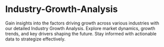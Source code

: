 # Industry-Growth-Analysis
Gain insights into the factors driving growth across various industries with our detailed Industry Growth Analysis. Explore market dynamics, growth trends, and key drivers shaping the future. Stay informed with actionable data to strategize effectively.
